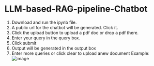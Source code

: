 # LLM-based-RAG-pipeline-Chatbot

1) Download and run the ipynb file.
2) A public url for the chatbot will be generated. Click it.
3) Click the upload button to upload a pdf doc or drop a pdf there.
4) Enter your query in the query box.
5) Click submit
6) Output will be generated in the output box
7) Enter more queries or click clear to upload anew document
Example:
![image](https://github.com/user-attachments/assets/ea20cfff-a6bc-4a5b-a41b-bc1934e95196)

